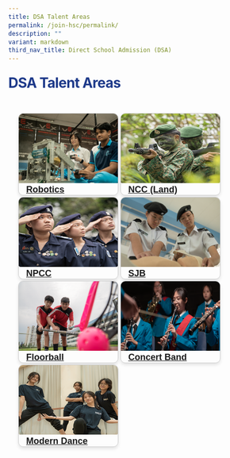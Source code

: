```yaml
---
title: DSA Talent Areas
permalink: /join-hsc/permalink/
description: ""
variant: markdown
third_nav_title: Direct School Admission (DSA)
---
```

<style>
		.main-title {
            color: #1e3a8a;
            margin: 24px 0;
            font-weight: 700;
            letter-spacing: -0.025em;
        }
	</style>
<h1 class="main-title">DSA Talent Areas</h1>
<section style="padding: 20px; font-family: Arial, sans-serif;">
  <div style="width: 200px; margin: 0 auto; border: 1px solid #ccc; display: inline-block; border-radius: 10px; overflow: hidden; box-shadow: 0 4px 6px rgba(0, 0, 0, 0.1);">
    <img style="width: 100%; height: 140px;" alt="CCA Robotics Team" src="/images/CCA/cca robotics tab 4.png">
    <div style="padding-right: 15px;">
      <h2 style="font-size: 18px; margin: 0px 15px;"><a title="Click here to learn more" href="/hsc-experience/Co-Curriculum/robotics/permalink/">Robotics</a></h2>
    </div>
  </div>
  <div style="width: 200px; margin: 0 auto; border: 1px solid #ccc; display: inline-block; border-radius: 10px; overflow: hidden; box-shadow: 0 4px 6px rgba(0, 0, 0, 0.1);">
    <img style="width: 100%; height: 140px;" alt="NCC CCA" src="/images/CCA/Ncc.png">
    <div style="padding-right: 15px;">
      <h2 style="font-size: 18px; margin: 0px 15px;"><a title="Click here to learn more" href="/hsc-experience/Co-Curriculum/ncc/permalink/">NCC (Land)</a></h2>
    </div>
  </div>
  <div style="width: 200px; margin: 0 auto; border: 1px solid #ccc; display: inline-block; border-radius: 10px; overflow: hidden; box-shadow: 0 4px 6px rgba(0, 0, 0, 0.1);">
    <img style="width: 100%; height: 140px;" alt="NPCC CCA" src="/images/CCA/Npcc.png">
    <div style="padding-right: 15px;">
      <h2 style="font-size: 18px; margin: 0px 15px;"><a title="Click here to learn more" href="/hsc-experience/Co-Curriculum/npcc/permalink/">NPCC</a></h2>
    </div>
  </div>
  <div style="width: 200px; margin: 0 auto; border: 1px solid #ccc; display: inline-block; border-radius: 10px; overflow: hidden; box-shadow: 0 4px 6px rgba(0, 0, 0, 0.1);">
    <img style="width: 100%; height: 140px;" alt="CCA SJB" src="/images/CCA/cca sjb.png">
    <div style="padding-right: 15px;">
      <h2 style="font-size: 18px; margin: 0px 15px;"><a title="Click here to learn more" href="/hsc-experience/Co-Curriculum/stjohnbrigade/permalink/">SJB</a></h2>
    </div>
  </div>
  <div style="width: 200px; margin: 0 auto; border: 1px solid #ccc; display: inline-block; border-radius: 10px; overflow: hidden; box-shadow: 0 4px 6px rgba(0, 0, 0, 0.1);">
    <img style="width: 100%; height: 140px;" alt="CCA Floorball Team" src="/images/CCA/cca floorball tab1.png">
    <div style="padding-right: 15px;">
      <h2 style="font-size: 18px; margin: 0px 15px;"><a title="Click here to learn more" href="/hsc-experience/Co-Curriculum/floorball/permalink/">Floorball</a></h2>
    </div>
  </div>
  <div style="width: 200px; margin: 0 auto; border: 1px solid #ccc; display: inline-block; border-radius: 10px; overflow: hidden; box-shadow: 0 4px 6px rgba(0, 0, 0, 0.1);">
    <img style="width: 100%; height: 140px;" alt="Concert band CCA" src="/images/CCA/cca band tab 1.png">
    <div style="padding-right: 15px;">
      <h2 style="font-size: 18px; margin: 0px 15px;"><a title="Click here to learn more" href="/hsc-experience/Co-Curriculum/concert-band/permalink/">Concert Band</a></h2>
    </div>
  </div>
    <div style="width: 200px; margin: 0 auto; border: 1px solid #ccc; display: inline-block; border-radius: 10px; overflow: hidden; box-shadow: 0 4px 6px rgba(0, 0, 0, 0.1);">
    <img style="width: 100%; height: 140px;" alt="Modern Dance CCA" src="/images/CCA/Dance.png">
    <div style="padding-right: 15px;">
      <h2 style="font-size: 18px; margin: 0px 15px;"><a title="Click here to learn more" href="/hsc-experience/Co-Curriculum/dance-club/permalink/">Modern Dance</a></h2>
    </div>
  </div>
</section>